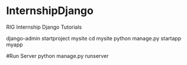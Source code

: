 # InternshipDjango
RIG Internship Django Tutorials

django-admin startproject mysite
cd mysite
python manage.py startapp myapp

#Run Server
python manage.py runserver